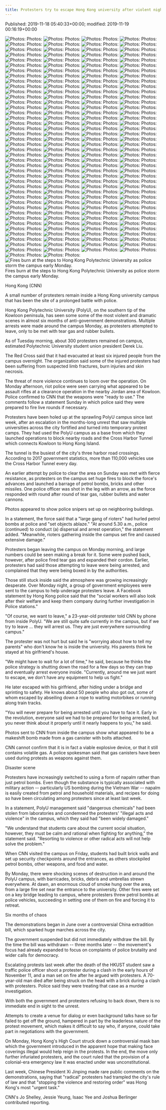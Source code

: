 ```yaml
---
title: Protesters try to escape Hong Kong university after violent night
---
```


Published: 2019-11-18 05:40:33+00:00; modified: 2019-11-19 00:16:19+00:00

![ Photos:](../_img_cnn/191120064437-01-hong-kong-protests-1120.jpg)
 Photos:
![ Photos:](../_img_cnn/191120030414-03-hong-kong-unrest-1119.jpg)
 Photos:
![ Photos:](../_img_cnn/191120030205-02-hong-kong-unrest-1119.jpg)
 Photos:
![ Photos:](../_img_cnn/191120025931-01-hong-kong-unrest-1119.jpg)
 Photos:
![ Photos:](../_img_cnn/191118214951-18-hong-kong-1118.jpg)
 Photos:
![ Photos:](../_img_cnn/191118212319-16-hong-kong-1118.jpg)
 Photos:
![ Photos:](../_img_cnn/191118085818-06-hong-kong-unrest-1118.jpg)
 Photos:
![ Photos:](../_img_cnn/191118090159-08-hong-kong-unrest-1118.jpg)
 Photos:
![ Photos:](../_img_cnn/191118090329-10-hong-kong-unrest-1118.jpg)
 Photos:
![ Photos:](../_img_cnn/191118213639-17-hong-kong-1118.jpg)
 Photos:
![ Photos:](../_img_cnn/191118090238-09-hong-kong-unrest-1118.jpg)
 Photos:
![ Photos:](../_img_cnn/191118090426-11-hong-kong-unrest-1118.jpg)
 Photos:
![ Photos:](../_img_cnn/191117212805-02-hong-kong-unrest-1118.jpg)
 Photos:
![ Photos:](../_img_cnn/191117212527-01-hong-kong-unrest-1118.jpg)
 Photos:
![ Photos:](../_img_cnn/191117065319-bpt107-hong-kopng-protests-111719.jpg)
 Photos:
![ Photos:](../_img_cnn/191117064926-bpt106-hong-kong-protests-111719.jpg)
 Photos:
![ Photos:](../_img_cnn/191117063312-bpt104-hong-kong-protests-110919.jpg)
 Photos:
![ Photos:](../_img_cnn/191117061844-bpt101-hong-kong-protests-111719.jpg)
 Photos:
![ Photos:](../_img_cnn/191117062918-bpt103-hong-kong-protests-111719.jpg)
 Photos:
![ Photos:](../_img_cnn/191116075207-01-hong-kong-unrest-1116.jpg)
 Photos:
![ Photos:](../_img_cnn/191114115551-06-hong-kong-unrest-1114-restricted.jpg)
 Photos:
![ Photos:](../_img_cnn/191114103713-05-hong-kong-unrest-1114.jpg)
 Photos:
![ Photos:](../_img_cnn/191114103553-04-hong-kong-unrest-1114.jpg)
 Photos:
![ Photos:](../_img_cnn/191113154402-hong-kong-protest-flaming-arrow-1113.jpeg)
 Photos:
![ Photos:](../_img_cnn/191114120326-15-hong-kong-unrest-1113.jpg)
 Photos:
![ Photos:](../_img_cnn/191112212824-02-hong-kong-protests-1112.jpg)
 Photos:
![ Photos:](../_img_cnn/191113100657-13-hong-kong-unrest-1112.jpg)
 Photos:
![ Photos:](../_img_cnn/191112072333-05-hong-kong-unrest-1112.jpg)
 Photos:
![ Photos:](../_img_cnn/191112072518-07-hong-kong-unrest-1112.jpg)
 Photos:
![ Photos:](../_img_cnn/191111033832-03-hong-kong-unrest-1111.jpg)
 Photos:
![ Photos:](../_img_cnn/191111033640-01-hong-kong-unrest-1111.jpg)
 Photos:
![ Photos:](../_img_cnn/191111033600-04-hong-kong-unrest-1110.jpg)
 Photos:
![ Photos:](../_img_cnn/191111033410-02-hong-kong-unrest-1110.jpg)
 Photos:
![ Photos:](../_img_cnn/191108122916-04-hong-kong-protests-1108.jpg)
 Photos:
![ Photos:](../_img_cnn/191108032902-02-hong-kong-protests-1108.jpg)
 Photos:
![ Photos:](../_img_cnn/191108122725-02-hong-kong-protest-1107.jpg)
 Photos:
![ Photos:](../_img_cnn/191103221557-01-hong-kong-protests-1102.jpg)
 Photos:
![ Photos:](../_img_cnn/191103223042-02-hong-kong-protests-1102.jpg)
 Photos:
![ Photos:](../_img_cnn/191103223125-03-hong-kong-protests-1102.jpg)
 Photos:
![ Photos:](../_img_cnn/191031223455-04-hong-kong-halloween-1031.jpg)
 Photos:
![ Photos:](../_img_cnn/191031223239-01-hong-kong-halloween-1031.jpg)
 Photos:
![ Photos:](../_img_cnn/191029043840-01-hong-kong-unrest-1029.jpg)
 Photos:
![ Photos:](../_img_cnn/191029012833-05-hong-kong-unrest-1027.jpg)
 Photos:
![ Photos:](../_img_cnn/191029011550-03-hong-kong-unrest-1026.jpg)
 Photos:
![ Photos:](../_img_cnn/191029011830-01-hong-kong-unrest-1027-restricted.jpg)
 Photos:
![ Photos:](../_img_cnn/191029012106-02-hong-kong-unrest-1017-restricted.jpg)
 Photos:
![ Photos:](../_img_cnn/191029012449-01-hong-kong-unrest-1025.jpg)
 Photos:
![ Photos:](../_img_cnn/191020143308-01-hong-kong-protests-1020.jpg)
 Photos:
![ Photos:](../_img_cnn/191020143359-02-hong-kong-protests-1020.jpg)
 Photos:
![ Photos:](../_img_cnn/191020143618-06-hong-kong-protests-1020.jpg)
 Photos:
![ Photos:](../_img_cnn/191016234138-02-hong-kong-carrie-lam-1016.jpg)
 Photos:
![ Photos:](../_img_cnn/191016234331-02-hong-kong-protests-1015.jpg)
 Photos:
![ Photos:](../_img_cnn/191014112703-05-hong-kong-unrest-1013-restricted.jpg)
 Photos:
![ Photos:](../_img_cnn/191014112824-01-hong-kong-unrest-1014.jpg)
 Photos:
![ Photos:](../_img_cnn/191014112547-04-hong-kong-unrest-1013.jpg)
 Photos:
![ Photos:](../_img_cnn/191014112100-02-hong-kong-unrest-1013.jpg)
 Photos:
![ Photos:](../_img_cnn/191014112434-03-hong-kong-unrest-1013.jpg)
 Photos:
![ Photos:](../_img_cnn/191009231506-01-hong-kong-unrest-1009.jpg)
 Photos:
![ Photos:](../_img_cnn/191007110302-01-hong-kong-unrest-1007.jpg)
 Photos:
![ Photos:](../_img_cnn/191007110808-03-hong-kong-unrest.jpg)
 Photos:
![ Photos:](../_img_cnn/191007110637-02-hong-kong-unrest-1007.jpg)
 Photos:
![ Photos:](../_img_cnn/191006111233-05-hk-protests-1006.jpg)
 Photos:
![ Photos:](../_img_cnn/191006111318-06-hk-protests-1006.jpg)
 Photos:
![ Photos:](../_img_cnn/191006111335-07-hk-protests-1006.jpg)
 Photos:
![ Photos:](../_img_cnn/191006111351-08-hk-protests-1006.jpg)
 Photos:
![ Photos:](../_img_cnn/191005104232-01-hong-kong-protests-1005.jpg)
 Photos:
![ Photos:](../_img_cnn/191005104257-02-hong-kong-protests-1005.jpg)
 Photos:
![ Photos:](../_img_cnn/191005104328-03-hong-kong-protests-1005.jpg)
 Photos:
![ Photos:](../_img_cnn/191005104517-04-hong-kong-protests-1005.jpg)
 Photos:
![ Photos:](../_img_cnn/191005104543-05-hong-kong-protests-1005.jpg)
 Photos:
![ Photos:](../_img_cnn/191005104653-06-hong-kong-protests-1005.jpg)
 Photos:
![ Photos:](../_img_cnn/191005104741-07-hong-kong-protests-1005.jpg)
 Photos:
![ Photos:](../_img_cnn/191005105142-08-hong-kong-protests-1005.jpg)
 Photos:
![ Photos:](../_img_cnn/191005105208-09-hong-kong-protests-1005.jpg)
 Photos:
![ Photos:](../_img_cnn/191004094214-01-hong-kong-1004.jpg)
 Photos:
![ Photos:](../_img_cnn/191004102518-06-hong-kong-unrest-1002.jpg)
 Photos:
![ Photos:](../_img_cnn/191001231742-04-hong-kong-unrest-1002.jpg)
 Photos:
![ Photos:](../_img_cnn/191003153158-08-week-in-photos-1004.jpg)
 Photos:
![ Photos:](../_img_cnn/191001231627-03-hong-kong-unrest-1001.jpg)
 Photos:
![ Photos:](../_img_cnn/191001231456-02-hong-kong-unrest-1001.jpg)
 Photos:
![ Photos:](../_img_cnn/191001231352-01-hong-kong-unrest-1001.jpg)
 Photos:
![ Photos:](../_img_cnn/191001145411-16-hong-kong-protest-1001.jpg)
 Photos:
![ Photos:](../_img_cnn/191001112849-09-hong-kong-protest-1001.jpg)
 Photos:
![ Photos:](../_img_cnn/191001152546-17b-hong-kong-protest-1001.jpg)
 Photos:
![ Photos:](../_img_cnn/191001151937-01-hong-kong-0930.jpg)
 Photos:
![ Photos:](../_img_cnn/190929082947-02-hong-kong-unrest-0928.jpg)
 Photos:
![ Photos:](../_img_cnn/190929145049-04-hong-kong-unrest-0928.jpg)
 Photos:
![ Photos:](../_img_cnn/190923032435-01-hong-kong-unrest-0922.jpg)
 Photos:
![ Photos:](../_img_cnn/190923032522-02-hong-kong-unrest-0922.jpg)
 Photos:
![ Photos:](../_img_cnn/190915134312-01-hong-kong-0915.jpg)
 Photos:
![ Photos:](../_img_cnn/190915134414-02-hong-kong-0915.jpg)
 Photos:
![ Photos:](../_img_cnn/190913115124-01-hong-kong-protests-0913.jpg)
 Photos:
![ Photos:](../_img_cnn/190913115219-02-hong-kong-protests-0913.jpg)
 Photos:
![ Photos:](../_img_cnn/190907080615-01-hong-kong-protest-0906.jpg)
 Photos:
![ Photos:](../_img_cnn/190907080732-03-hong-kong-protest-0906.jpg)
 Photos:
![ Photos:](../_img_cnn/190907080749-04-hong-kong-protest-0906.jpg)
 Photos:
![ Photos:](../_img_cnn/190905015820-01-hong-kong-protests-0905.jpg)
 Photos:
![ Photos:](../_img_cnn/190904123347-02-hong-kong-0904.jpg)
 Photos:
![ Photos:](../_img_cnn/190905015825-03-hong-kong-0904.jpg)
 Photos:
![ Photos:](../_img_cnn/190905015833-04-hong-kong-0903-restricted.jpg)
 Photos:
![ Photos:](../_img_cnn/190902014502-03-hong-kong-protest-0902.jpg)
 Photos:
![ Photos:](../_img_cnn/190902025459-04-hong-kong-protest-0901.jpg)
 Photos:
![ Photos:](../_img_cnn/190901212802-01-hong-kong-protests-0901.jpg)
 Photos:
![ Photos:](../_img_cnn/190831090351-02-hong-kong-protests-0831.jpg)
 Photos:
![ Photos:](../_img_cnn/190831091421-06-hong-kong-protests-0831.jpg)
 Photos:
![ Photos:](../_img_cnn/190831090840-03-hong-kong-protests-0831.jpg)
 Photos:
![ Photos:](../_img_cnn/190831091258-04-hong-kong-protests-0831.jpg)
 Photos:
![ Photos:](../_img_cnn/190831091339-05-hong-kong-protests-0831.jpg)
 Photos:
![ Photos:](../_img_cnn/190831061911-bpt102-hong-kong-protests-08312019.jpg)
 Photos:
![ Photos:](../_img_cnn/190830103932-02-hong-kong-protests-0830.jpg)
 Photos:
![ Photos:](../_img_cnn/190826114224-01-hong-kong-protest-unf-0825.jpg)
 Photos:
![ Photos:](../_img_cnn/190913105813-01-hk-pistol-0825.jpg)
 Photos:
![ Photos:](../_img_cnn/190826114403-03-hong-kong-protest-unf-0825.jpg)
 Photos:
![ Photos:](../_img_cnn/190824084029-02-hong-kong-protests-0824.jpg)
 Photos:
![ Photos:](../_img_cnn/190824084228-04-hong-kong-protests-0824.jpg)
 Photos:
![ Photos:](../_img_cnn/190824084310-05-hong-kong-protests-0824.jpg)
 Photos:
![ Photos:](../_img_cnn/190823075843-02-hong-kong-protests-0823.jpg)
 Photos:
![ Photos:](../_img_cnn/190823121529-07-hong-kong-protests-0823.jpg)
 Photos:
![ Photos:](../_img_cnn/190818074841-02-hk-protests-0818.jpg)
 Photos:
![ Photos:](../_img_cnn/190818075000-03-hk-protests-0818.jpg)
 Photos:
![ Photos:](../_img_cnn/190818075130-06-hk-protests-0818.jpg)
 Photos:
![ Photos:](../_img_cnn/190814153214-08-hong-kong-0814.jpg)
 Photos:
![ Photos:](../_img_cnn/190814153640-09-hong-kong-0814.jpg)
 Photos:
![ Photos:](../_img_cnn/190814102048-17-hong-kong-0813.jpg)
 Photos:
![ Photos:](../_img_cnn/190813170056-12b-hong-kong-0813.jpg)
 Photos:
![ Photos:](../_img_cnn/190813164643-11-hong-kong-0813.jpg)
 Photos:
![ Photos:](../_img_cnn/190813103721-03-hong-kong-0813.jpg)
 Photos:
![ Photos:](../_img_cnn/190813165538-13-hong-kong-0813-restricted.jpg)
 Photos:
![ Photos:](../_img_cnn/190813120638-08-hong-kong-0813.jpg)
 Photos:
![ Photos:](../_img_cnn/190812103840-hong-kong-protest-0811-03.jpg)
 Photos:
![ Photos:](../_img_cnn/190811154444-04b-hong-kong-protest-0811.jpg)
 Photos:
![ Photos:](../_img_cnn/190806133604-10-hong-kong-0805.jpg)
 Photos:
![ Photos:](../_img_cnn/190805102257-01-hong-kong-0805.jpg)
 Photos:
![ Photos:](../_img_cnn/190805102352-02-hong-kong-0805.jpg)
 Photos:
![ Photos:](../_img_cnn/190805102933-05-hong-kong-0805.jpg)
 Photos:
![ Photos:](../_img_cnn/190806132139-01-hong-kong-protest-0804.jpg)
 Photos:
![ Photos:](../_img_cnn/190803081718-02-hong-kong-protests-0803.jpg)
 Photos:
![ Photos:](../_img_cnn/190803081744-03-hong-kong-protests-0803.jpg)
 Photos:
![ Photos:](../_img_cnn/190803081812-04-hong-kong-protests-0803.jpg)
 Photos:
![ Photos:](../_img_cnn/190728082004-09-hong-kong-protests.jpg)
 Photos:
![ Photos:](../_img_cnn/190728081644-06-hong-kong-protests.jpg)
 Photos:
![ Photos:](../_img_cnn/190728083249-12-hong-kong-protests.jpg)
 Photos:
![ Photos:](../_img_cnn/190726090139-01-hong-kong-protest-0726.jpg)
 Photos:
![ Photos:](../_img_cnn/190722133746-11-hong-kong-protest-0721.jpg)
 Photos:
![ Photos:](../_img_cnn/190722115954-01-hong-kong-unrest-0722.jpg)
 Photos:
![ Photos:](../_img_cnn/190722094329-01-hong-kong-protest-0721.jpg)
 Photos:
![ Photos:](../_img_cnn/190722133607-01-hong-kong-protest-0722.jpg)
 Photos:
![ Photos:](../_img_cnn/190713083507-01-hong-kong-protests-0713.jpg)
 Photos:
![ Photos:](../_img_cnn/190701153119-21-hong-kong-protest-0701.jpg)
 Photos:
![ Photos:](../_img_cnn/190701160918-22-hong-kong-protest-0701.jpg)
 Photos:
![ Photos:](../_img_cnn/190701112425-06-hong-kong-protest-0701-restricted.jpg)
 Photos:
![ Photos:](../_img_cnn/190701145804-20-hong-kong-protest-0701.jpg)
 Photos:
![ Photos:](../_img_cnn/190701103220-04-hong-kong-protest-0701-restricted.jpg)
 Photos:
![ Photos:](../_img_cnn/190701122817-09-hong-kong-protest-0701.jpg)
 Photos:
![ Photos:](../_img_cnn/190701123051-11-hong-kong-protest-0701.jpg)
 Photos:
![ Photos:](../_img_cnn/190701122645-07-hong-kong-protest-0701.jpg)
 Photos:
![ Photos:](../_img_cnn/190630214915-0701-hk-rallies-02.jpg)
 Photos:
![ Photos:](../_img_cnn/190617040457-hk-rallies.jpg)
 Photos:
![ Photos:](../_img_cnn/190612140254-25-hong-kong-protests-0612.jpg)
 Photos:
![ Photos:](../_img_cnn/190612125654-21-hong-kong-protests-0612.jpg)
 Photos:
![ Photos:](../_img_cnn/190612000349-0612-hk-protests-10.jpg)
 Photos:
![ Photos:](../_img_cnn/190612120804-20-hong-kong-protests-0612.jpg)
 Photos:
![ Photos:](../_img_cnn/190611131343-24-hong-kong-extradition-0610.jpg)
 Photos:
![ Photos:](../_img_cnn/190609082548-04-hong-kong-extradition-protest.jpg)
 Photos:
![ Photos:](../_img_cnn/190612133511-02-hong-kong-protests-0609.jpg)
 Photos:
![ Photos:](../_img_cnn/190612133312-01-hong-kong-protest-0608.jpg)
 Photos:
![Fires burn at the steps to Hong Kong Polytechnic University as police storm the campus early Monday. ](../_img_cnn/191117174855-01-hk-protests-1118.jpg)
Fires burn at the steps to Hong Kong Polytechnic University as police storm the campus early Monday. 

Hong Kong (CNN)

A small number of protesters remain inside a Hong Kong university campus that has been the site of a prolonged battle with police.

Hong Kong Polytechnic University (PolyU), on the southern tip of the Kowloon peninsula, has seen some some of the most violent and dramatic scenes in almost six months of anti-government demonstrations. Multiple arrests were made around the campus Monday, as protesters attempted to leave, only to be met with tear gas and rubber bullets. 

As of Tuesday morning, about 300 protesters remained on campus, estimated Polytechnic University student union president Derek Liu. 

The Red Cross said that it had evacuated at least six injured people from the campus overnight. The organization said some of the injured protesters had been suffering from suspected limb fractures, burn injuries and skin necrosis.

The threat of more violence continues to loom over the operation. On Monday afternoon, riot police were seen carrying what appeared to be assault rifles at a clearance operation in the nearby Jordan area of Kowloon. Police confirmed to CNN that the weapons were "ready to use." The comments follow a statement Sunday in which police said they were prepared to fire live rounds if necessary. 

Protesters have been holed up at the sprawling PolyU campus since last week, after an escalation in the months-long unrest that saw multiple universities across the city fortified and turned into temporary protest camps. They had used the PolyU campus as a base from which they launched operations to block nearby roads and the Cross Harbor Tunnel which connects Kowloon to Hong Kong Island. 

The tunnel is the busiest of the city's three harbor road crossings. According to 2017 government statistics, more than 110,000 vehicles use the Cross Harbor Tunnel every day. 

An earlier attempt by police to clear the area on Sunday was met with fierce resistance, as protesters on the campus set huge fires to block the force's advances and launched a barrage of petrol bombs, bricks and other missiles. One police officer was shot in the leg with an arrow, as the force responded with round after round of tear gas, rubber bullets and water cannons.

Photos appeared to show police snipers set up on neighboring buildings. 

In a statement, the force said that a "large gang of rioters" had hurled petrol bombs at police and "set objects ablaze." "At around 5.30 a.m., police (continued) to conduct (a) dispersal and arrest operation," the statement added. "Meanwhile, rioters gathering inside the campus set fire and caused extensive damage." 

Protesters began leaving the campus on Monday morning, and large numbers could be seen making a break for it. Some were pushed back, however, after police fired tear gas and expanded their cordon. Earlier, protesters had said those attempting to leave were being arrested, and complained that they were being boxed in by the authorities. 

Those still stuck inside said the atmosphere was growing increasingly desperate. Over Monday night, a group of government employees were sent to the campus to help underage protesters leave. A Facebook statement by Hong Kong police said that the "social workers will also look after their welfare and keep them company during further investigation in Police stations."

"Of course, we want to leave," a 23-year-old protester told CNN by phone from inside PolyU. "We are still quite safe currently in the campus, but if we try to leave ... they will arrest us. They are just everywhere surrounding campus."

The protester was not hurt but said he is "worrying about how to tell my parents" who don't know he is inside the university. His parents think he stayed at his girlfriend's house.

"We might have to wait for a lot of time," he said, because he thinks the police strategy is shutting down the road for a few days so they can trap and eventually arrest everyone inside. "Currently, around me we just want to escape, we don't have any equipment to help us fight."

He later escaped with his girlfriend, after hiding under a bridge and sprinting to safety. He knows about 50 people who also got out, some of whom escaped by abseiling down a rope to waiting motorbikes or running along train tracks. 

"You will never prepare for being arrested until you have to face it. Early in the revolution, everyone said we had to be prepared for being arrested, but you never think about it properly until it nearly happens to you," he said. 

Photos sent to CNN from inside the campus show what appeared to be a makeshift bomb made from a gas canister with bolts attached.

CNN cannot confirm that it is in fact a viable explosive device, or that it still contains volatile gas. A police spokesman said that gas canisters have been used during protests as weapons against them.

Disaster scene

Protesters have increasingly switched to using a form of napalm rather than just petrol bombs. Even though the substance is typically associated with military action -- particularly US bombing during the Vietnam War -- napalm is easily created from petrol and household materials, and recipes for doing so have been circulating among protesters since at least last week. 

In a statement, PolyU management said "dangerous chemicals" had been stolen from laboratories and condemned the protesters' "illegal acts and violence" in the campus, which they said had "been widely damaged."

"We understand that students care about the current social situation, however, they must be calm and rational when fighting for anything," the statement said. "Resorting to violence or other radical acts will not help solve the problem."

When CNN visited the campus on Friday, students had built brick walls and set up security checkpoints around the entrances, as others stockpiled petrol bombs, other weapons, and food and water. 

By Monday, there were shocking scenes of destruction in and around the PolyU campus, with barricades, bricks, debris and umbrellas strewn everywhere. At dawn, an enormous cloud of smoke hung over the area, from a large fire set near the entrance to the university. Other fires were set on a key bridge leading to campus, where protesters threw petrol bombs at police vehicles, succeeding in setting one of them on fire and forcing it to retreat. 

 

Six months of chaos

The demonstrations began in June over a controversial China extradition bill, which sparked huge marches across the city.

The government suspended but did not immediately withdraw the bill. By the time the bill was withdrawn -- three months later -- the movement's focus had already expanded to focus on complaints of police brutality and wider calls for democracy.

Escalating protests last week after the death of the HKUST student saw a traffic police officer shoot a protester during a clash in the early hours of November 11, and a man set on fire after he argued with protesters. A 70-year-old man died after being struck on the head with a brick during a clash with protesters. Police said they were treating that case as a murder investigation. 

With both the government and protesters refusing to back down, there is no immediate end in sight to the unrest.

Attempts to create a venue for dialog or even background talks have so far failed to get off the ground, hampered in part by the leaderless nature of the protest movement, which makes it difficult to say who, if anyone, could take part in negotiations with the government. 

On Monday, Hong Kong's High Court struck down a controversial mask ban which the government introduced in the apparent hope that making face coverings illegal would help reign in the protests. In the end, the move only further infuriated protesters, and the court ruled that the provision of a colonial-era emergency law it was enacted under was unconstitutional. 

Last week, Chinese President Xi Jinping made rare public comments on the demonstrations, saying that "radical" protesters had trampled the city's rule of law and that "stopping the violence and restoring order" was Hong Kong's most "urgent task."

CNN's Jo Shelley, Jessie Yeung, Isaac Yee and Joshua Berlinger contributed reporting. 